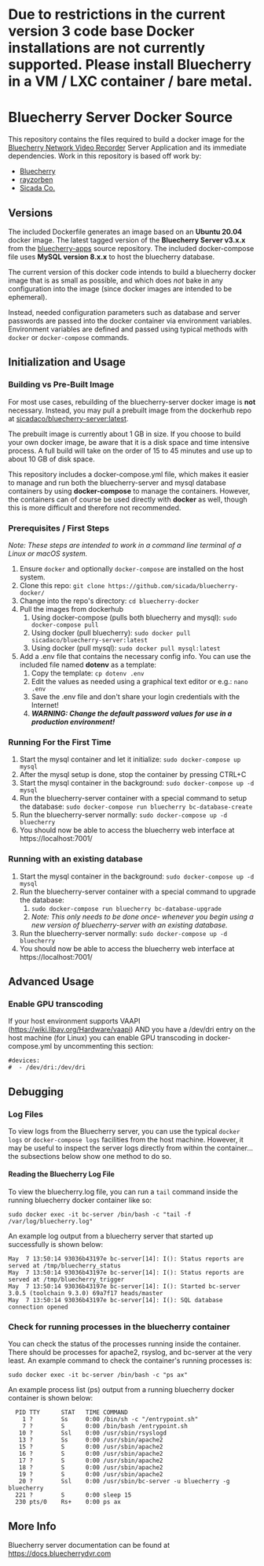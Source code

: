 # Due to restrictions in the current version 3 code base Docker installations are not currently supported.  Please install Bluecherry in a VM / LXC container / bare metal.


# Bluecherry Server Docker Source

This repository contains the files required to build a docker image for the [Bluecherry Network Video Recorder](https://www.bluecherrydvr.com) Server Application and its immediate dependencies. Work in this repository is based off work by:
- [Bluecherry](https://github.com/bluecherrydvr/)
- [rayzorben](https://github.com/rayzorben/bluecherry-docker)
- [Sicada Co.](https://github.com/sicada/bluecherry-docker/)

## Versions

The included Dockerfile generates an image based on an **Ubuntu 20.04** docker image. The latest tagged version of the **Bluecherry Server v3.x.x** from the [bluecherry-apps](https://github.com/bluecherrydvr/bluecherry-apps) source repository. The included docker-compose file uses **MySQL version 8.x.x** to host the bluecherry database. 

The current version of this docker code intends to build a bluecherry docker image that is as small as possible, and which does *not* bake in any configuration into the image (since docker images are intended to be ephemeral).

Instead, needed configuration parameters such as database and server passwords are passed into the docker container via environment variables. Environment variables are defined and passed using typical methods with `docker` or `docker-compose` commands.

## Initialization and Usage

### Building vs Pre-Built Image
For most use cases, rebuilding of the bluecherry-server docker image is **not** necessary. Instead, you may pull a prebuilt image from the dockerhub repo at [sicadaco/bluecherry-server:latest](https://hub.docker.com/repository/docker/sicadaco/bluecherry-server/). 

The prebuilt image is currently about 1 GB in size. If you choose to build your own docker image, be aware that it is a disk space and time intensive process. A full build will take on the order of 15 to 45 minutes and use up to about 10 GB of disk space.

This repository includes a docker-compose.yml file, which makes it easier to manage and run both the bluecherry-server and mysql database containers by using **docker-compose** to manage the containers. However, the containers can of course be used directly with **docker** as well, though this is more difficult and therefore not recommended.

### Prerequisites / First Steps

_Note: These steps are intended to work in a command line terminal of a Linux or macOS system._

1. Ensure `docker` and optionally `docker-compose` are installed on the host system.
2. Clone this repo:  `git clone https://github.com/sicada/bluecherry-docker/`
3. Change into the repo's directory:  `cd bluecherry-docker`
4. Pull the images from dockerhub
    1. Using docker-compose (pulls both bluecherry and mysql):  `sudo docker-compose pull`
    2. Using docker (pull bluecherry):  `sudo docker pull sicadaco/bluecherry-server:latest`
    3. Using docker (pull mysql):  `sudo docker pull mysql:latest`
5. Add a .env file that contains the necessary config info. You can use the included file named **dotenv** as a template:
    1. Copy the template:  `cp dotenv .env`
    2. Edit the values as needed using a graphical text editor or e.g.:  `nano .env`
    3. Save the .env file and don't share your login credentials with the Internet!
    4. **_WARNING: Change the default password values for use in a production environment!_**


### Running For the First Time

1. Start the mysql container and let it initialize: `sudo docker-compose up mysql`
2. After the mysql setup is done, stop the container by pressing CTRL+C
3. Start the mysql container in the background: `sudo docker-compose up -d mysql`
4. Run the bluecherry-server container with a special command to setup the database: `sudo docker-compose run bluecherry bc-database-create`
5. Run the bluecherry-server normally: `sudo docker-compose up -d bluecherry`
6. You should now be able to access the bluecherry web interface at https://localhost:7001/

### Running with an existing database

1. Start the mysql container in the background: `sudo docker-compose up -d mysql`
2. Run the bluecherry-server container with a special command to upgrade the database:
    1. `sudo docker-compose run bluecherry bc-database-upgrade`
    2. _Note: This only needs to be done once- whenever you begin using a new version of bluecherry-server with an existing database._
3. Run the bluecherry-server normally: `sudo docker-compose up -d bluecherry`
4. You should now be able to access the bluecherry web interface at https://localhost:7001/

## Advanced Usage

### Enable GPU transcoding

If your host environment supports VAAPI (https://wiki.libav.org/Hardware/vaapi) AND you have a /dev/dri entry on the host machine (for Linux) you can enable GPU transcoding in docker-compose.yml by uncommenting this section:

    #devices:
    #  - /dev/dri:/dev/dri

## Debugging

### Log Files

To view logs from the Bluecherry server, you can use the typical `docker logs` or `docker-compose logs` facilities from the host machine. However, it may be useful to inspect the server logs directly from within the container... the subsections below show one method to do so.

#### Reading the Bluecherry Log File
To view the bluecherry.log file, you can run a `tail` command inside the running bluecherry docker container like so: 

`sudo docker exec -it bc-server /bin/bash -c "tail -f /var/log/bluecherry.log"`

An example log output from a bluecherry server that started up successfully is shown below:

```
May  7 13:50:14 93036b43197e bc-server[14]: I(): Status reports are served at /tmp/bluecherry_status
May  7 13:50:14 93036b43197e bc-server[14]: I(): Status reports are served at /tmp/bluecherry_trigger
May  7 13:50:14 93036b43197e bc-server[14]: I(): Started bc-server 3.0.5 (toolchain 9.3.0) 69a7f17 heads/master
May  7 13:50:14 93036b43197e bc-server[14]: I(): SQL database connection opened
```

### Check for running processes in the bluecherry container

You can check the status of the processes running inside the container. There should be processes for apache2, rsyslog, and bc-server at the very least. An example command to check the container's running processes is: 

`sudo docker exec -it bc-server /bin/bash -c "ps ax"`

An example process list (ps) output from a running bluecherry docker container is shown below:

```
  PID TTY      STAT   TIME COMMAND
    1 ?        Ss     0:00 /bin/sh -c "/entrypoint.sh"
    7 ?        S      0:00 /bin/bash /entrypoint.sh
   10 ?        Ssl    0:00 /usr/sbin/rsyslogd
   13 ?        Ss     0:00 /usr/sbin/apache2
   15 ?        S      0:00 /usr/sbin/apache2
   16 ?        S      0:00 /usr/sbin/apache2
   17 ?        S      0:00 /usr/sbin/apache2
   18 ?        S      0:00 /usr/sbin/apache2
   19 ?        S      0:00 /usr/sbin/apache2
   20 ?        Ssl    0:00 /usr/sbin/bc-server -u bluecherry -g bluecherry
  221 ?        S      0:00 sleep 15
  230 pts/0    Rs+    0:00 ps ax
```

## More Info

Bluecherry server documentation can be found at https://docs.bluecherrydvr.com
